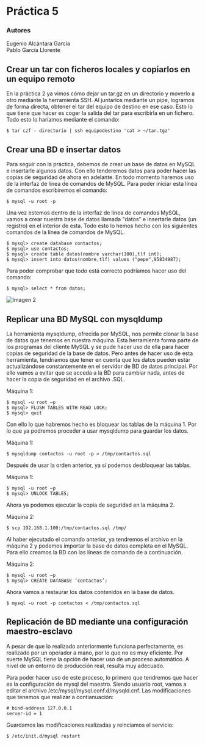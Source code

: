 # Práctica 5
### Autores
Eugenio Alcántara García  
Pablo García Llorente

## Crear un tar con ficheros locales y copiarlos en un equipo remoto
En la práctica 2 ya vimos cómo dejar un tar.gz en un directorio y moverlo a otro mediante la herramienta SSH. Al juntarlos mediante un pipe, logramos de forma directa, obtener el tar del equipo de destino en ese caso. Esto lo que tiene que hacer es coger la salida del tar para escribirla en un fichero. Todo esto lo haríamos mediante el comando: 

    $ tar czf - directorio | ssh equipodestino 'cat > ~/tar.tgz'

## Crear una BD e insertar datos
Para seguir con la práctica, debemos de crear un base de datos en MySQL e insertarle algunos datos. Con ello tenderemos datos para poder hacer las copias de seguridad de ahora en adelante. En todo momento haremos uso de la interfaz de línea de comandos de MySQL. Para poder iniciar esta línea de comandos escribiremos el comando:

    $ mysql -u root -p
    
Una vez estemos dentro de la interfaz de línea de comandos MySQL, vamos a crear nuestra base de datos llamada "datos" e insertarle datos (un registro) en el interior de esta. Todo esto lo hemos hecho con los siguientes comandos de la línea de comandos de MySQL. 

    $ mysql> create database contactos;
    $ mysql> use contactos;
    $ mysql> create table datos(nombre varchar(100),tlf int);
    $ mysql> insert into datos(nombre,tlf) values ("pepe",95834987);
    
Para poder comprobar que todo está correcto podríamos hacer uso del comando:

    $ mysql> select * from datos;
    
![Imagen 2](./imagenes/añadir_pepe_a_tabla.PNG)        

## Replicar una BD MySQL con mysqldump
La herramienta mysqldump, ofrecida por MySQL, nos permite clonar la base de datos que tenemos en nuestra máquina. Esta herramienta forma parte de los programas del cliente MySQL y se pude hacer uso de ella para hacer copias de seguridad de la base de datos. Pero antes de hacer uso de esta herramienta, tendríamos que tener en cuenta que los datos pueden estár actualizándose constantemente en el servidor de BD de datos principal. Por ello vamos a evitar que se acceda a la BD para cambiar nada, antes de hacer la copia de seguridad en el archivo .SQL. 

Máquina 1:

    $ mysql -u root –p
    $ mysql> FLUSH TABLES WITH READ LOCK;
    $ mysql> quit
    
Con ello lo que habremos hecho es bloquear las tablas de la máquina 1. Por lo que ya podremos proceder a usar mysqldump para guardar los datos. 

Máquina 1:
    
    $ mysqldump contactos -u root -p > /tmp/contactos.sql
    
Después de usar la orden anterior, ya sí podemos desbloquear las tablas. 

Máquina 1:

    $ mysql -u root –p
    $ mysql> UNLOCK TABLES; 
    
Ahora ya podemos ejecutar la copia de seguridad en la máquina 2. 

Máquina 2:

    $ scp 192.168.1.100:/tmp/contactos.sql /tmp/
    
Al haber ejecutado el comando anterior, ya tendremos el archivo en la máquina 2 y podemos importar la base de datos completa en el MySQL. Para ello creamos la BD con las líneas de comando de a continuación. 

Máquina 2: 

    $ mysql -u root –p
    $ mysql> CREATE DATABASE ‘contactos’;
    
Ahora vamos a restaurar los datos contenidos en la base de datos. 

    $ mysql -u root -p contactos < /tmp/contactos.sql 

## Replicación de BD mediante una configuración maestro-esclavo
A pesar de que lo realizado anteriormente funciona perfectamente, es realizado por un operador a mano, por lo que no es muy eficiente. Por suerte MySQL tiene la opción de hacer uso de un proceso automático. A nivel de un entorno de producción real, resulta muy adecuado.  

Para poder hacer uso de este proceso, lo primero que tendremos que hacer es la configuración de mysql del maestro. Siendo usuario root, vamos a editar el archivo /etc/mysql/mysql.conf.d/mysqld.cnf. Las modificaciones que tenemos que realizar a contianuación:

    # bind-address 127.0.0.1
    server-id = 1
    
Guardamos las modificaciones realizadas y reinciamos el servicio:

    $ /etc/init.d/mysql restart

